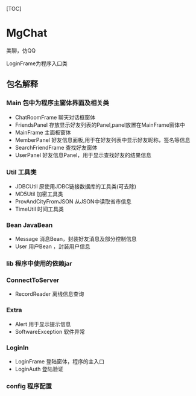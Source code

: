 [TOC]

# MgChat
美聊，仿QQ

LoginFrame为程序入口类

## 包名解释
### Main 包中为程序主窗体界面及相关类
 - ChatRoomFrame 聊天对话框窗体
 - FriendsPanel 存放显示好友列表的Panel,panel放置在MainFrame窗体中
 - MainFrame 主面板窗体
 - MemberPanel 好友信息面板,用于在好友列表中显示好友昵称，签名等信息
 - SearchFriendFrame 查找好友窗体
 - UserPanel 好友信息Panel，用于显示查找好友的结果信息
### Util 工具类
 - JDBCUtil 原使用JDBC链接数据库的工具类(可去除)
 - MD5Util 加密工具类
 - ProvAndCityFromJSON 从JSON中读取省市信息
 - TimeUtil 时间工具类
### Bean JavaBean
 - Message 消息Bean，封装好友消息及部分控制信息
 - User 用户Bean ，封装用户信息
### lib 程序中使用的依赖jar
### ConnectToServer
 - RecordReader 离线信息查询
### Extra
- Alert 用于显示提示信息
- SoftwareException 软件异常
### LoginIn
- LoginFrame 登陆窗体，程序的主入口
- LoginAuth 登陆验证
### config 程序配置
